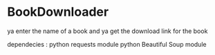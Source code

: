 # BookDownloader
ya enter the name of a book and ya get the download link for the book 


dependecies :
  python requests module
  python Beautiful Soup module 
